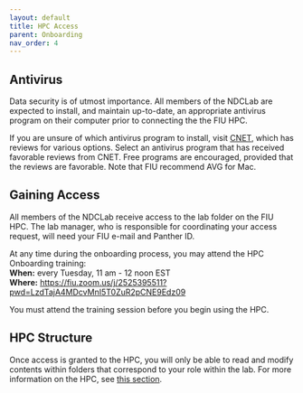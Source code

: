 ```yaml
---
layout: default
title: HPC Access
parent: Onboarding
nav_order: 4
---
```


## Antivirus
Data security is of utmost importance. All members of the NDCLab are expected to install, and maintain up-to-date, an appropriate antivirus program on their computer prior to connecting the the FIU HPC.

If you are unsure of which antivirus program to install, visit [CNET](https://www.cnet.com/), which has reviews for various options. Select an antivirus program that has received favorable reviews from CNET. Free programs are encouraged, provided that the reviews are favorable. Note that FIU recommend AVG for Mac.

## Gaining Access
All members of the NDCLab receive access to the lab folder on the FIU HPC. The lab manager, who is responsible for coordinating your access request, will need your FIU e-mail and Panther ID.

At any time during the onboarding process, you may attend the HPC Onboarding training:<br/>
**When:** every Tuesday, 11 am - 12 noon EST<br/>
**Where:** https://fiu.zoom.us/j/2525395511?pwd=LzdTajA4MDcvMnI5T0ZuR2pCNE9Edz09

You must attend the training session before you begin using the HPC.

## HPC Structure
Once access is granted to the HPC, you will only be able to read and modify contents within folders that correspond to your role within the lab. For more information on the HPC, see [this section](https://ndclab.github.io/wiki/docs/hpc).

